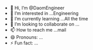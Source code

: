 - 👋 Hi, I’m @DaomEngineer
- 👀 I’m interested in ...Engineering
- 🌱 I’m currently learning ...All the time
- 💞️ I’m looking to collaborate on ...
- 📫 How to reach me ...mail
- 😄 Pronouns: ...
- ⚡ Fun fact: ...

<!---
DaomEngineer/DaomEngineer is a ✨ special ✨ repository because its `README.md` (this file) appears on your GitHub profile.
You can click the Preview link to take a look at your changes.
--->
